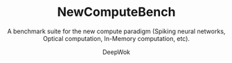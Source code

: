 ---
layout: project
title: "NewComputeBench"
image: /assets/images/research/ncb_logo.png
author: "DeepWok"
subtitle: "A benchmark suite for the new compute paradigm (Spiking neural networks, Optical computation, In-Memory computation, etc)."
conference: 
webpage_url: https://aicrosssim.github.io/NewComputeBench/
github_url: https://github.com/AICrossSim/NewComputeBench
paper_url:  
---
